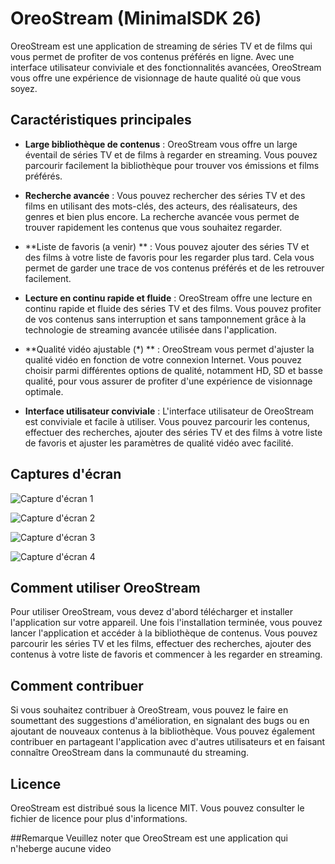 # OreoStream (MinimalSDK 26)

OreoStream est une application de streaming de séries TV et de films qui vous permet de profiter de vos contenus préférés en ligne. Avec une interface utilisateur conviviale et des fonctionnalités avancées, OreoStream vous offre une expérience de visionnage de haute qualité où que vous soyez.

## Caractéristiques principales

- **Large bibliothèque de contenus** : OreoStream vous offre un large éventail de séries TV et de films à regarder en streaming. Vous pouvez parcourir facilement la bibliothèque pour trouver vos émissions et films préférés.

- **Recherche avancée** : Vous pouvez rechercher des séries TV et des films en utilisant des mots-clés, des acteurs, des réalisateurs, des genres et bien plus encore. La recherche avancée vous permet de trouver rapidement les contenus que vous souhaitez regarder.

- **Liste de favoris (a venir) ** : Vous pouvez ajouter des séries TV et des films à votre liste de favoris pour les regarder plus tard. Cela vous permet de garder une trace de vos contenus préférés et de les retrouver facilement.

- **Lecture en continu rapide et fluide** : OreoStream offre une lecture en continu rapide et fluide des séries TV et des films. Vous pouvez profiter de vos contenus sans interruption et sans tamponnement grâce à la technologie de streaming avancée utilisée dans l'application.

- **Qualité vidéo ajustable (*) ** : OreoStream vous permet d'ajuster la qualité vidéo en fonction de votre connexion Internet. Vous pouvez choisir parmi différentes options de qualité, notamment HD, SD et basse qualité, pour vous assurer de profiter d'une expérience de visionnage optimale.

- **Interface utilisateur conviviale** : L'interface utilisateur de OreoStream est conviviale et facile à utiliser. Vous pouvez parcourir les contenus, effectuer des recherches, ajouter des séries TV et des films à votre liste de favoris et ajuster les paramètres de qualité vidéo avec facilité.

## Captures d'écran

![Capture d'écran 1](https://raw.githubusercontent.com/saqoah/OreoStream/master/src/jvmMain/kotlin/Screenshot_20230417-044646_Apk%20Analyzer.jpg?token=GHSAT0AAAAAACBHSZ7QZPPUMGGVNBWYL6QAZB4W7ZA)

![Capture d'écran 2](https://raw.githubusercontent.com/saqoah/OreoStream/master/src/jvmMain/kotlin/Screenshot_20230417-044812_OreoStream.jpg?token=GHSAT0AAAAAACBHSZ7QMQ523QXV6MS5QDBCZB4XAGA)

![Capture d'écran 3](https://raw.githubusercontent.com/saqoah/OreoStream/master/src/jvmMain/kotlin/Screenshot_20230417-044823_OreoStream.jpg?token=GHSAT0AAAAAACBHSZ7QSLX6IVWZWTH4OQRUZB4XAQQ)

![Capture d'écran 4](https://raw.githubusercontent.com/saqoah/OreoStream/master/src/jvmMain/kotlin/Screenshot_20230417-044839_OreoStream.jpg?token=GHSAT0AAAAAACBHSZ7QCEK6AKU4QLM2B3LMZB4XAWA)

## Comment utiliser OreoStream

Pour utiliser OreoStream, vous devez d'abord télécharger et installer l'application sur votre appareil. Une fois l'installation terminée, vous pouvez lancer l'application et accéder à la bibliothèque de contenus. Vous pouvez parcourir les séries TV et les films, effectuer des recherches, ajouter des contenus à votre liste de favoris et commencer à les regarder en streaming.

## Comment contribuer

Si vous souhaitez contribuer à OreoStream, vous pouvez le faire en soumettant des suggestions d'amélioration, en signalant des bugs ou en ajoutant de nouveaux contenus à la bibliothèque. Vous pouvez également contribuer en partageant l'application avec d'autres utilisateurs et en faisant connaître OreoStream dans la communauté du streaming.

## Licence

OreoStream est distribué sous la licence MIT. Vous pouvez consulter le fichier de licence pour plus d'informations.

##Remarque
Veuillez noter que OreoStream est une application qui n'heberge aucune video
